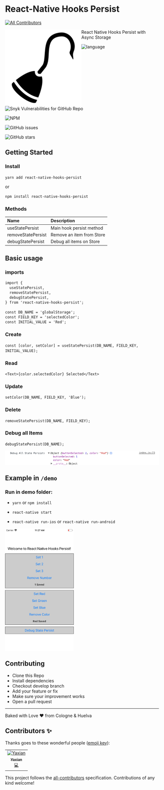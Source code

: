 # React-Native Hooks Persist
[![All Contributors](https://img.shields.io/badge/all_contributors-1-orange.svg?style=flat-square)](#contributors)

<a href="url"><img src="demo/images/hook.png" align="left" height="250" ></a>

React Native Hooks Persist with Async Storage

![language](https://img.shields.io/github/languages/top/rcerrejon/react-native-hooks-persist.svg)

![Snyk Vulnerabilities for GitHub Repo](https://img.shields.io/snyk/vulnerabilities/github/rcerrejon/react-native-hooks-persist.svg)

![NPM](https://img.shields.io/npm/l/react-native-hooks-persist.svg)

![GitHub issues](https://img.shields.io/github/issues-raw/rcerrejon/react-native-hooks-persist.svg)

![GitHub stars](https://img.shields.io/github/stars/rcerrejon/react-native-hooks-persist.svg?style=social)

## Getting Started
### Install
`yarn add react-native-hooks-persist`

or

`npm install react-native-hooks-persist`

### Methods


| Name               | Description               |
| :----------------- | :------------------------ |
| useStatePersist    | Main hook persist method  |
| removeStatePersist | Remove an item from Store |
| debugStatePersist  | Debug all items on Store  |

## Basic usage

### imports
```
import {
  useStatePersist,
  removeStatePersist,
  debugStatePersist,
} from 'react-native-hooks-persist';

const DB_NAME = 'globalStorage';
const FIELD_KEY = 'selectedColor';
const INITIAL_VALUE = 'Red';
```

### Create
`const [color, setColor] = useStatePersist(DB_NAME, FIELD_KEY, INITIAL_VALUE);`
### Read
`<Text>{color.selectedColor} Selected</Text>`
### Update
`setColor(DB_NAME, FIELD_KEY, 'Blue');`
### Delete
`removeStatePersist(DB_NAME, FIELD_KEY);`
### Debug all Items
`debugStatePersist(DB_NAME);`

<a href="url"><img src="demo/images/scrshtdebug.png" align="center" ></a>


## Example in `/demo`

### Run in demo folder:
- `yarn` or `npm install`

- `react-native start`

- `react-native run-ios` or `react-native run-android`

<a href="url"><img src="demo/images/scrsht01.png" align="center" height="400" ></a>

## Contributing

- Clone this Repo
- Install dependencies
- Checkout develop branch
- Add your feature or fix
- Make sure your improvement works
- Open a pull request

---
Baked with Love ♥ from Cologne & Huelva

## Contributors ✨

Thanks goes to these wonderful people ([emoji key](https://allcontributors.org/docs/en/emoji-key)):

<!-- ALL-CONTRIBUTORS-LIST:START - Do not remove or modify this section -->
<!-- prettier-ignore -->
<table>
  <tr>
    <td align="center"><a href="https://github.com/Yaxian"><img src="https://avatars1.githubusercontent.com/u/9707805?v=4" width="100px;" alt="Yaxian"/><br /><sub><b>Yaxian</b></sub></a><br /><a href="https://github.com/rcerrejon/react-native-hooks-persist/commits?author=Yaxian" title="Code">💻</a></td>
  </tr>
</table>

<!-- ALL-CONTRIBUTORS-LIST:END -->

This project follows the [all-contributors](https://github.com/all-contributors/all-contributors) specification. Contributions of any kind welcome!